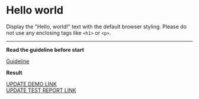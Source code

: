 # Hello world

Display the "Hello, world!" text with the default browser styling. Please do not
use any enclosing tags like `<h1>` or `<p>`.
___

**Read the guideline before start**

[Guideline](https://mate-academy.github.io/layout_task-guideline/)

**Result**

[UPDATE DEMO LINK](https://artem-kumskov.github.io/layout_hello-world/) <br>
[UPDATE TEST REPORT LINK](https://artem-kumskov.github.io/layout_hello-world/report/html_report/)
